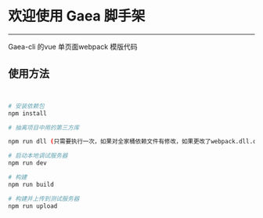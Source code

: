 # 欢迎使用 Gaea 脚手架

------
Gaea-cli 的vue 单页面webpack 模版代码


## 使用方法

``` bash


# 安装依赖包
npm install

# 抽离项目中用的第三方库

npm run dll (只需要执行一次，如果对全家桶依赖文件有修改，如果更改了webpack.dll.config.js 的库依赖新增或者删除，请重新执行一次)

# 启动本地调试服务器
npm run dev

# 构建
npm run build

# 构建并上传到测试服务器
npm run upload
```


